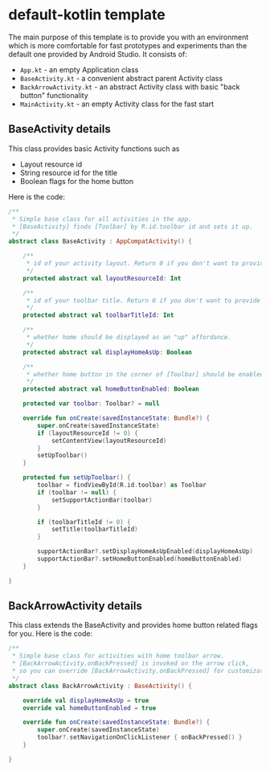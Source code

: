 # default-kotlin template
The main purpose of this template is to provide you with an environment which is more comfortable for fast prototypes and experiments than the default one provided by Android Studio. It consists of:
* `App.kt` - an empty Application class
* `BaseActivity.kt` - a convenient abstract parent Activity class
* `BackArrowActivity.kt` - an abstract Activity class with basic "back button" functionality
* `MainActivity.kt` - an empty Activity class for the fast start

## BaseActivity details
This class provides basic Activity functions such as
* Layout resource id
* String resource id for the title
* Boolean flags for the home button

Here is the code:
```kotlin
/**
 * Simple base class for all activities in the app.
 * [BaseActivity] finds [Toolbar] by R.id.toolbar id and sets it up.
 */
abstract class BaseActivity : AppCompatActivity() {

    /**
     * id of your activity layout. Return 0 if you don't want to provide the layout.
     */
    protected abstract val layoutResourceId: Int

    /**
     * id of your toolbar title. Return 0 if you don't want to provide the title.
     */
    protected abstract val toolbarTitleId: Int

    /**
     * whether home should be displayed as an "up" affordance.
     */
    protected abstract val displayHomeAsUp: Boolean

    /**
     * whether home button in the corner of [Toolbar] should be enabled
     */
    protected abstract val homeButtonEnabled: Boolean

    protected var toolbar: Toolbar? = null

    override fun onCreate(savedInstanceState: Bundle?) {
        super.onCreate(savedInstanceState)
        if (layoutResourceId != 0) {
            setContentView(layoutResourceId)
        }
        setUpToolbar()
    }

    protected fun setUpToolbar() {
        toolbar = findViewById(R.id.toolbar) as Toolbar
        if (toolbar != null) {
            setSupportActionBar(toolbar)
        }

        if (toolbarTitleId != 0) {
            setTitle(toolbarTitleId)
        }

        supportActionBar?.setDisplayHomeAsUpEnabled(displayHomeAsUp)
        supportActionBar?.setHomeButtonEnabled(homeButtonEnabled)
    }

}
```

## BackArrowActivity details
This class extends the BaseActivity and provides home button related flags for you.
Here is the code:
```kotlin
/**
 * Simple base class for activities with home toolbar arrow.
 * [BackArrowActivity.onBackPressed] is invoked on the arrow click,
 * so you can override [BackArrowActivity.onBackPressed] for customization.
 */
abstract class BackArrowActivity : BaseActivity() {

    override val displayHomeAsUp = true
    override val homeButtonEnabled = true

    override fun onCreate(savedInstanceState: Bundle?) {
        super.onCreate(savedInstanceState)
        toolbar?.setNavigationOnClickListener { onBackPressed() }
    }

}
```